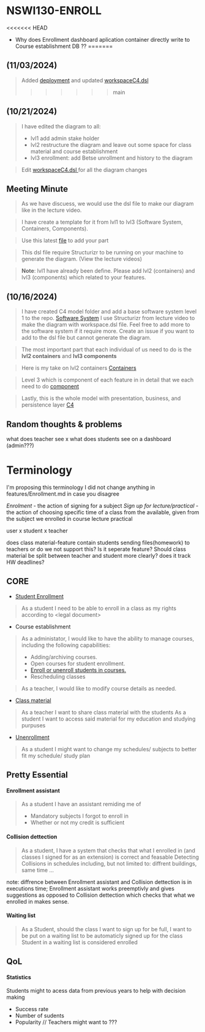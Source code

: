 # NSWI130-ENROLL
<<<<<<< HEAD
- Why does Enrollment dashboard aplication container directly write to Course establishment DB ??
=======
## (11/03/2024)
> Added [deployment](./C4/Deployment/deployment.png) and updated [workspaceC4.dsl ](./C4/workspaceC4.dsl)
>>>>>>> main

## (10/21/2024)

> I have edited the diagram to all:
> - lvl1 add admin stake holder
> - lvl2 restructure the diagram and leave out some space for class material and course establishment
> - lvl3 enrollment: add Betse unrollment and history to the diagram

> Edit [workspaceC4.dsl ](./C4/workspaceC4.dsl) for all the diagram changes

## Meeting Minute

> As we have discuess, we would use the dsl file to make our diagram like in the lecture video.

> I have create a template for it from lvl1 to lvl3 (Software System, Containers, Components).

> Use this latest [file](./C4/workspaceC4.dsl) to add your part

> This dsl file require Structurizr to be running on your machine to generate the diagram. (View the lecture videos)

> **Note**: lvl1 have already been define. Please add lvl2 (containers) and lvl3 (components) which related to your features.

## (10/16/2024)
> I have created C4 model folder and add a base software system level 1 to the repo. [Software System](./C4/lvl1-System-Software/structurizr-1-enrollmentSystemContextDiagram.png)
> I use Structurizr from lecture video to make the diagram with workspace.dsl file. Feel free to add more to the software system if it require more. Create an issue if you want to add to the dsl file but cannot generate the diagram.

> The most important part that each individual of us need to do is the **lvl2 containers** and **lvl3 components**

> Here is my take on lvl2 containers [Containers](./C4/lvl2-Containers/structurizr-lvl2-enrollmentSystemContainerDiagram.png)

> Level 3 which is component of each feature in in detail that we each need to do [component](./C4/lvl3-Components/structurizr-lvl3-enrollmentSystemComponentDiagram.png)

> Lastly, this is the whole model with presentation, business, and persistence layer [C4](./C4/C4-enrolldashboardAppComponentDiagram.png)

## Random thoughts & problems
what does teacher see x what does students see on a dashboard (admin???)

# Terminology
I'm proposing this terminology I did not change anything in features/Enrollment.md in case you disagree

*Enrolment* -  the action of signing for a subject
*Sign up for lecture/practical* - the action of choosing specific time of a class from the available, given from the subject we enrolled in
course
lecture
practical

user x student x teacher

does class material-feature contain students sending files(homework) to teachers or do we not support this? Is it seperate feature?
Should class material be split between teacher and student more clearly?
does it track HW deadlines?

## CORE
- [Student Enrollment](./features/Enrollment.md)
> As a student I need to be able to enroll in a class as my rights according to \<legal document\>

- Course establishment
> As a administator, I would like to have the ability to manage courses, including the following capabilities:
> - Adding/archiving courses.
> - Open courses for student enrollment.
> - [Enroll or unenroll students in courses.](./features/Enroll%20accessibility.md)
> - Rescheduling classes

> As a teacher, I would like to modify course details as needed.

- [Class material](./features/ClassMaterial.md)
> As a teacher I want to share class material with the students
> As a student I want to access said material for my education and studying purpuses


- [Unenrollment](./features/Unenroll.md)
> As a student I might want to change my schedules/ subjects to better fit my schedule/ study plan

## Pretty Essential

#### Enrollment assistant
> As a student I have an assistant remiding me of
> - Mandatory subjects I forgot to enroll in
> - Whether or not my credit is sufficient

#### Collision dettection
> As a student, I have a system that checks that what I enrolled in (and classes I signed for as an extension) is correct and feasable
> Detecting Collisions in schedules including, but not limited to: diffrent buildings, same time ...

note: diffrence between Enrollment assistant and Collision dettection is in executions time; Enrollment assistant works preemptivly and gives suggestions
as opposed to Collision dettection which checks that what we enrolled in makes sense.

#### Waiting list
> As a Student, should the class I want to sign up for be full, I want to be put on a waiting list to be automaticly signed up for the class
Student in a waiting list is considered enrolled

## QoL

#### Statistics
Students might to acess data from previous years to help with decision making
- Success rate
- Number of sudents
- Popularity
// Teachers might want to  ???



